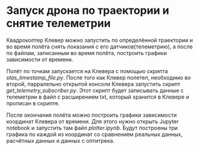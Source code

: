 # Запуск дрона по траектории и снятие телеметрии

Квадрокоптер Клевер можно запустить по определённой траектории и во время полёта снять показания с его датчиков(телеметрию), а после по файлам, записанным во время полёта, построить графики зависимости от времени.

Полёт по точкам запускается на Клевера с помощью скрипта *stas_timestamp_file.py*. После того как Клевер полетел, необходимо во второй, парралельно открытой консоли Клевера запустить скрипт *get_telemetry_subscriber.py*. Этот скрипт будет записывать данные с телеметрии в файл с расширением txt, который хранится в Клевере и прописан в скрипте.

После окончания полёта можно построить графики зависимости координат Клевера от времени. Для этого нужно открыть Jupyter notebook и запустить там файл *plotter.ipynb*. Будут построены три графика по каждой из координат со сравнением реальных данных, расчётных данных и данных с оптитрека.
